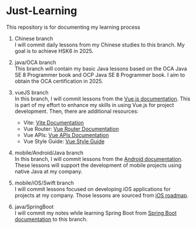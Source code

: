 # Just-Learning
This repository is for documenting my learning process

1. Chinese branch <br />
I will commit daily lessons from my Chinese studies to this branch. My goal is to achieve HSK6 in 2025.

2. java/OCA branch <br />
This branch will contain my basic Java lessons based on the OCA Java SE 8 Programmer book and OCP Java SE 8 Programmer book. I aim to obtain the OCA certification in 2025.

3. vueJS branch <br />
In this branch, I will commit lessons from the [Vue.js documentation](https://vuejs.org/guide/introduction.html). This is part of my effort to enhance my skills in using Vue.js for project development. Then, there are additional resources:
   - Vite: [Vite Documentation](https://vite.dev/guide/)
   - Vue Router: [Vue Router Documentation](https://router.vuejs.org/introduction.html)
   - Vue APIs: [Vue APIs Documentation](https://vuejs.org/api/)
   - Vue Style Guide: [Vue Style Guide](https://vuejs.org/style-guide/)

4. mobile/Android/Java branch <br />
In this branch, I will commit lessons from the [Android documentation](https://developer.android.com/courses/android-basics-compose/course). These lessons will support the development of mobile projects using native Java at my company.

5. mobile/iOS/Swift branch <br />
I will commit lessons focused on developing iOS applications for projects at my company. Those lessons are sourced from [iOS roadmap](https://roadmap.sh/ios).

6. java/SpringBoot <br />
I will commit my notes while learning Spring Boot from [Spring Boot documentation](https://spring.academy/paths) to this branch.
